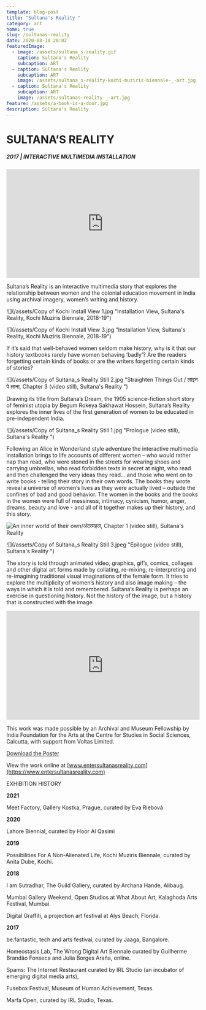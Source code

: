 ```yaml
---
template: blog-post
title: "Sultana's Reality "
category: art
home: true
slug: /sultanas-reality
date: 2020-08-10 20:02
featuredImage:
  - image: /assets/sultana_s-reality.gif
    caption: Sultana's Reality
    subcaption: ART
  - caption: Sultana's Reality
    subcaption: ART
    image: /assets/sultana_s-reality-kochi-muziris-biennale-_-art.jpg
  - caption: Sultana's Reality
    subcaption: ART
    image: /assets/sultanas-reality-_-art.jpg
feature: /assets/a-book-is-a-door.jpg
description: Sultana's Reality
---
```

# SULTANA’S REALITY

##### 2017 | INTERACTIVE MULTIMEDIA INSTALLATION

<div style="padding:56.25% 0 0 0;position:relative;"><iframe src="https://player.vimeo.com/video/176562149?autoplay=1&color=ddb2b2&portrait=0" style="position:absolute;top:0;left:0;width:100%;height:100%;" frameborder="0" allow="autoplay; fullscreen" allowfullscreen></iframe></div><script src="https://player.vimeo.com/api/player.js"></script>

Sultana’s Reality is an interactive multimedia story that explores the relationship between women and the colonial education movement in India using archival imagery, women’s writing and history.

![](/assets/Copy of Kochi Install View 1.jpg "Installation View, Sultana's Reality, Kochi Muziris Biennale, 2018-19")

![](/assets/Copy of Kochi Install View 3.jpg "Installation View, Sultana's Reality, Kochi Muziris Biennale, 2018-19")

If it’s said that well-behaved women seldom make history,  why is it that our history textbooks rarely have women behaving ‘badly’?  Are the readers forgetting certain kinds of books  or are the writers forgetting certain kinds of stories?

![](/assets/Copy of Sultana_s Reality Still 2.jpg "Straighten Things Out / लाइन पे लाना, Chapter 3 (video still), Sultana's Reality ")

Drawing its title from Sultana’s Dream, the 1905 science-fiction short story of feminist utopia by Begum Rokeya Sakhawat Hossein, Sultana’s Reality explores the inner lives of the first generation of women to be educated in pre-independent India. 

![](/assets/Copy of Sultana_s Reality Still 1.jpg "Prologue (video still), Sultana's Reality ")

Following an Alice in Wonderland style adventure the interactive multimedia installation brings to life accounts of different women – who would rather nap than read, who were stoned in the streets for wearing shoes and carrying umbrellas, who read forbidden texts in secret at night, who read and then challenged the very ideas they read… and those who went on to write books - telling their story in their own words. The books they wrote reveal a universe of women’s lives as they were actually lived – outside the confines of bad and good behavior. The women in the books and the books in the women were full of messiness, intimacy, cynicism, humor, anger, dreams, beauty and love - and all of it together makes up their history, and this story.

![](/assets/resized1.jpg "An inner world of their own/अंदरमहल, Chapter 1 (video still), Sultana's Reality ")

![](/assets/Copy of Sultana_s Reality Still 3.jpeg "Epilogue (video still), Sultana's Reality ")

The story is told through animated video, graphics, gif’s, comics, collages and other digital art forms made by collating, re-mixing, re-interpreting and re-imagining traditional visual imaginations of the female form. It tries to explore the multiplicity of women’s history and also image making – the ways in which it is told and remembered. Sultana’s Reality is perhaps an exercise in questioning history. Not the history of the image, but a history that is constructed with the image.

<div style="padding:56.25% 0 0 0;position:relative;"><iframe src="https://player.vimeo.com/video/200641072?color=ddb2b2&portrait=0" style="position:absolute;top:0;left:0;width:100%;height:100%;" frameborder="0" allow="autoplay; fullscreen" allowfullscreen></iframe></div><script src="https://player.vimeo.com/api/player.js"></script>

This work was made possible by an Archival and Museum Fellowship by India Foundation for the Arts at the Centre for Studies in Social Sciences, Calcutta, with support from Voltas Limited.

[Download the Poster](https://drive.google.com/file/d/1yJoYenPavN3t5Du85rYdFEA8lJOq5K8X/view?usp=sharing)

View the work online at [www.entersultanasreality.com](https://www.entersultanasreality.com)

EXHIBITION HISTORY

**2021**

Meet Factory, Gallery Kostka, Prague, curated by Eva Riebová

**2020**

Lahore Biennial, curated by Hoor Al Qasimi

**2019**

Possibilities For A Non-Alienated Life, Kochi Muziris Biennale, curated by Anita Dube, Kochi.

**2018**

I am Sutradhar, The Guild Gallery, curated by Archana Hande, Alibaug. 

Mumbai Gallery Weekend, Open Studios at What About Art, Kalaghoda Arts Festival, Mumbai. 

Digital Graffiti, a projection art festival at Alys Beach, Florida.

**2017**

be.fantastic, tech and arts festival, curated by Jaaga, Bangalore.

Homeostasis Lab, The Wrong Digital Art Biennale curated by Guilherme Brandão Fonseca and Julia Borges Araña, online.

Spams: The Internet Restaurant curated by IRL Studio (an incubator of emerging digital media arts), 

Fusebox Festival, Museum of Human Achievement, Texas.

Marfa Open, curated by IRL Studio, Texas.